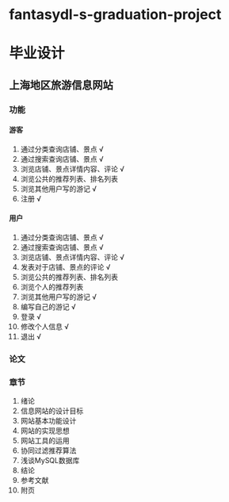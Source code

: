 # fantasydl-s-graduation-project

# 毕业设计

## 上海地区旅游信息网站

### 功能

#### 游客
1. 通过分类查询店铺、景点 √
2. 通过搜索查询店铺、景点 √
3. 浏览店铺、景点详情内容、评论 √
4. 浏览公共的推荐列表、排名列表 
5. 浏览其他用户写的游记 √
6. 注册 √

#### 用户
1. 通过分类查询店铺、景点 √
2. 通过搜索查询店铺、景点 √
3. 浏览店铺、景点详情内容、评论 √
4. 发表对于店铺、景点的评论 √
5. 浏览公共的推荐列表、排名列表 
6. 浏览个人的推荐列表 
7. 浏览其他用户写的游记 √
8. 编写自己的游记 √
9. 登录 √
10. 修改个人信息 √
11. 退出 √

### 论文

### 章节

1. 绪论
2. 信息网站的设计目标
3. 网站基本功能设计
4. 网站的实现思想
5. 网站工具的运用
6. 协同过滤推荐算法
7. 浅谈MySQL数据库
8. 结论
9. 参考文献
10. 附页